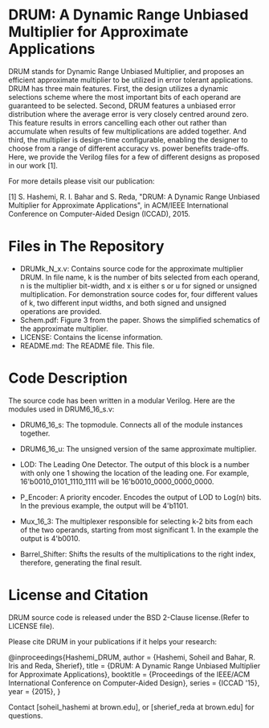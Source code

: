 # DRUM: A Dynamic Range Unbiased Multiplier for Approximate Applications

DRUM stands for Dynamic Range Unbiased Multiplier, and proposes an efficient approximate multiplier
to be utilized in error tolerant applications. DRUM has three main features. First, the design utilizes
a dynamic selections scheme where the most important bits of each operand are guaranteed to be selected.
Second, DRUM features a unbiased error distribution where the average error is very closely centred
around zero. This feature results in errors cancelling each other out rather than accumulate when results
of few multiplications are added together. And third, the multiplier is design-time configurable,
enabling the designer to choose from a range of different accuracy vs. power benefits trade-offs.
Here, we provide the Verilog files for a few of different designs as proposed in our work [1].
 
For more details please visit our publication:

[1] S. Hashemi, R. I. Bahar and S. Reda, "DRUM: A Dynamic Range Unbiased Multiplier for Approximate
Applications", in ACM/IEEE International Conference on Computer-Aided Design (ICCAD), 2015.

# Files in The Repository

- DRUMk_N_x.v: Contains source code for the approximate multiplier DRUM. In file name, k is the number
  of bits selected from each operand, n is the multiplier bit-width, and x is either s or u for signed
  or unsigned multiplication. For demonstration source codes for, four different values of k, two
  different input widths, and both signed and unsigned operations are provided.
- Schem.pdf: Figure 3 from the paper. Shows the simplified schematics of the approximate multiplier.
- LICENSE: Contains the license information.
- README.md: The README file. This file.

# Code Description

The source code has been written in a modular Verilog. Here are the modules used in DRUM6_16_s.v:

* DRUM6_16_s: The topmodule. Connects all of the module instances together.

* DRUM6_16_u: The unsigned version of the same approximate multiplier.

* LOD: The Leading One Detector. The output of this block is a number with only one 1 showing the 
  location of the leading one. For example, 16'b0010_0101_1110_1111 will be 16'b0010_0000_0000_0000.

* P_Encoder: A priority encoder. Encodes the output of LOD to Log(n) bits. In the previous example,
  the output will be 4'b1101.

* Mux_16_3: The multiplexer responsible for selecting k-2 bits from each of the two operands, starting
  from most significant 1. In the example the output is 4'b0010.

* Barrel_Shifter: Shifts the results of the multiplications to the right index, therefore, generating
  the final result.

# License and Citation

DRUM source code is released under the BSD 2-Clause license.(Refer to LICENSE file).

Please cite DRUM in your publications if it helps your research:

  @inproceedings{Hashemi_DRUM,
     author = {Hashemi, Soheil and Bahar, R. Iris and Reda, Sherief},
     title = {DRUM: A Dynamic Range Unbiased Multiplier for Approximate Applications},
     booktitle = {Proceedings of the IEEE/ACM International Conference on Computer-Aided Design},
     series = {ICCAD '15},
     year = {2015},
  } 

Contact [soheil_hashemi at brown.edu], or [sherief_reda at brown.edu] for questions.